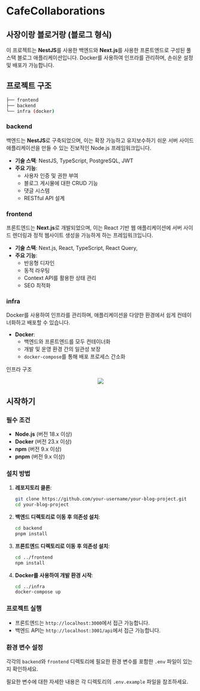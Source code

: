 # CafeCollaborations

## 사장이랑 블로거랑 (블로그 형식)

이 프로젝트는 **NestJS**를 사용한 백엔드와 **Next.js**를 사용한 프론트엔드로 구성된 풀스택 블로그 애플리케이션입니다. Docker를 사용하여 인프라를 관리하며, 손쉬운 설정 및 배포가 가능합니다.

## 프로젝트 구조

```bash
├── frontend
├── backend
└── infra (docker)
```

### backend

백엔드는 **NestJS**로 구축되었으며, 이는 확장 가능하고 유지보수하기 쉬운 서버 사이드 애플리케이션을 만들 수 있는 진보적인 Node.js 프레임워크입니다.

- **기술 스택**: NestJS, TypeScript, PostgreSQL, JWT
- **주요 기능**:
  - 사용자 인증 및 권한 부여
  - 블로그 게시물에 대한 CRUD 기능
  - 댓글 시스템
  - RESTful API 설계


### frontend

프론트엔드는 **Next.js**로 개발되었으며, 이는 React 기반 웹 애플리케이션에 서버 사이드 렌더링과 정적 웹사이트 생성을 가능하게 하는 프레임워크입니다.

- **기술 스택**: Next.js, React, TypeScript, React Query,
- **주요 기능**:
  - 반응형 디자인
  - 동적 라우팅
  - Context API를 활용한 상태 관리
  - SEO 최적화

### infra

Docker를 사용하여 인프라를 관리하며, 애플리케이션을 다양한 환경에서 쉽게 컨테이너화하고 배포할 수 있습니다.

- **Docker**:
  - 백엔드와 프론트엔드를 모두 컨테이너화
  - 개발 및 운영 환경 간의 일관성 보장
  - `docker-compose`를 통해 배포 프로세스 간소화

인프라 구조
<p align="center"> 
    <img src="./인프라구조2.png">
</p>


## 시작하기

### 필수 조건

- **Node.js** (버전 18.x 이상)
- **Docker** (버전 23.x 이상)
- **npm** (버전 9.x 이상)
- **pnpm** (버전 9.x 이상)

### 설치 방법

1. **레포지토리 클론**:

   ```bash
   git clone https://github.com/your-username/your-blog-project.git
   cd your-blog-project
   ```

2. **백엔드 디렉토리로 이동 후 의존성 설치**:

   ```bash
   cd backend
   pnpm install
   ```

3. **프론트엔드 디렉토리로 이동 후 의존성 설치**:

   ```bash
   cd ../frontend
   npm install
   ```

4. **Docker를 사용하여 개발 환경 시작**:
   ```bash
   cd ../infra
   docker-compose up
   ```

### 프로젝트 실행

- 프론트엔드는 `http://localhost:3000`에서 접근 가능합니다.
- 백엔드 API는 `http://localhost:3001/api`에서 접근 가능합니다.

### 환경 변수 설정

각각의 `backend`와 `frontend` 디렉토리에 필요한 환경 변수를 포함한 `.env` 파일이 있는지 확인하세요.

필요한 변수에 대한 자세한 내용은 각 디렉토리의 `.env.example` 파일을 참조하세요.

